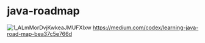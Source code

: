 # java-roadmap
![1_ALmMorDvjKwkeaJMUFXIxw](https://user-images.githubusercontent.com/44343912/133225251-4e45c958-a30d-47ab-a219-c716334cd20a.png)
https://medium.com/codex/learning-java-road-map-bea37c5e766d
